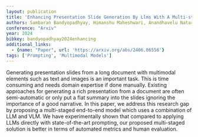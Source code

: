 ```yaml
---
layout: publication
title: 'Enhancing Presentation Slide Generation By Llms With A Multi-staged End-to-end Approach'
authors: Sambaran Bandyopadhyay, Himanshu Maheshwari, Anandhavelu Natarajan, Apoorv Saxena
conference: "Arxiv"
year: 2024
bibkey: bandyopadhyay2024enhancing
additional_links:
  - {name: "Paper", url: 'https://arxiv.org/abs/2406.06556'}
tags: ['Prompting', 'Multimodal Models']
---
```

Generating presentation slides from a long document with multimodal elements
such as text and images is an important task. This is time consuming and needs
domain expertise if done manually. Existing approaches for generating a rich
presentation from a document are often semi-automatic or only put a flat
summary into the slides ignoring the importance of a good narrative. In this
paper, we address this research gap by proposing a multi-staged end-to-end
model which uses a combination of LLM and VLM. We have experimentally shown
that compared to applying LLMs directly with state-of-the-art prompting, our
proposed multi-staged solution is better in terms of automated metrics and
human evaluation.
